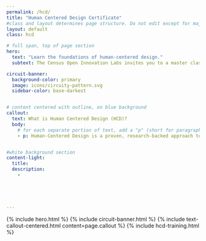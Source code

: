 ```yaml
---
permalink: /hcd/
title: "Human Centered Design Certificate"
#class and layout determines page structure. Do not edit except for major updates!
layout: default
class: hcd

# full span, top of page section
hero:
  text: "Learn the foundations of human-centered design."
  subtext: The Census Open Innovation Labs invites you to a master class in Human-Centered Design, a revolutionary methodology for understanding what people need and building effective solutions.

circuit-banner:
  background-color: primary
  image: icons/circuity-pattern.svg
  sidebar-color: base-darkest


# content centered with outline, on blue background
callout:
  text: What is Human Centered Design (HCD)?
  body:
    # for each separate portion of text, add a "p" (short for paragraph)
    - p: Human-Centered Design is a proven, research-backed approach to problem solving and idea generation that organizations from all industries – including across the federal government – are using to deliver improved services, experiences and products for customers, users, and respondents. HCD emphasizes building and practicing what works for the customer -- whether us at the Bureau, respondents, or data users -- based on direct person-to-person research, not based on assumptions or the way we’ve always done it.


#white background section
content-light:
  title:
  description:
    -





---
```


{% include hero.html %}
{% include circuit-banner.html %}
{% include text-callout-centered.html content=page.callout %}
{% include hcd-training.html %}
